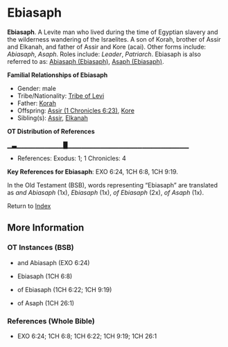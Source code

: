 # Ebiasaph
**Ebiasaph**. 
A Levite man who lived during the time of Egyptian slavery and the wilderness wandering of the Israelites. A son of Korah, brother of Assir and Elkanah, and father of Assir and Kore (acai). 
Other forms include: 
*Abiasaph*, *Asaph*. 
Roles include: 
_Leader_, _Patriarch_. 
Ebiasaph is also referred to as: 
[Abiasaph (Ebiasaph)](Abiasaph.md), [Asaph (Ebiasaph)](Asaph.5.md). 




**Familial Relationships of Ebiasaph**


* Gender: male
* Tribe/Nationality: [Tribe of Levi](../../../groups/md/acai/Levi.md)
* Father: [Korah](Korah.3.md)
* Offspring: [Assir (1 Chronicles 6:23)](Assir.2.md), [Kore](Kore.md)
* Sibling(s): [Assir](Assir.md), [Elkanah](Elkanah.md)


**OT Distribution of References**

▁▃▁▁▁▁▁▁▁▁▁▁█▁▁▁▁▁▁▁▁▁▁▁▁▁▁▁▁▁▁▁▁▁▁▁▁▁▁
* References: Exodus: 1; 1 Chronicles: 4



**Key References for Ebiasaph**: 
EXO 6:24, 1CH 6:8, 1CH 9:19. 


In the Old Testament (BSB), words representing “Ebiasaph” are translated as 
*and Abiasaph* (1x), *Ebiasaph* (1x), *of Ebiasaph* (2x), *of Asaph* (1x). 




Return to [Index](00-Index.md)

## More Information

### OT Instances (BSB)

* and Abiasaph (EXO 6:24)

* Ebiasaph (1CH 6:8)

* of Ebiasaph (1CH 6:22; 1CH 9:19)

* of Asaph (1CH 26:1)



### References (Whole Bible)

* EXO 6:24; 1CH 6:8; 1CH 6:22; 1CH 9:19; 1CH 26:1



